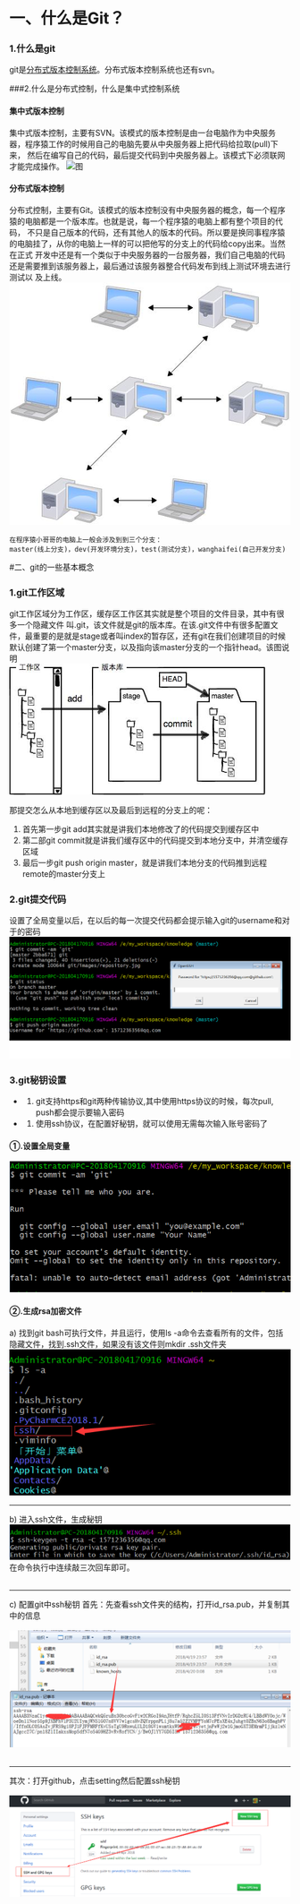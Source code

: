 
# 一、什么是Git？

### 1.什么是git
git是<u>分布式版本控制系统</u>。分布式版本控制系统也还有svn。

###2.什么是分布式控制，什么是集中式控制系统
#### 集中式版本控制
集中式版本控制，主要有SVN。该模式的版本控制是由一台电脑作为中央服务器，程序猿工作的时候用自己的电脑先要从中央服务器上把代码给拉取(pull)下来，
然后在编写自己的代码，最后提交代码到中央服务器上。该模式下必须联网才能完成操作。
![图](/images/svn.jpg)
#### 分布式版本控制
分布式控制，主要有Git。该模式的版本控制没有中央服务器的概念，每一个程序猿的电脑都是一个版本库。也就是说，每一个程序猿的电脑上都有整个项目的代码，
不只是自己版本的代码，还有其他人的版本的代码。所以要是换同事程序猿的电脑挂了，从你的电脑上一样的可以把他写的分支上的代码给copy出来。当然在正式
开发中还是有一个类似于中央服务器的一台服务器，我们自己电脑的代码还是需要推到该服务器上，最后通过该服务器整合代码发布到线上测试环境去进行测试以
及上线。
![图](images/git.jpg)

```
在程序猿小哥哥的电脑上一般会涉及到到三个分支：
master(线上分支)，dev(开发环境分支)，test(测试分支)，wanghaifei(自己开发分支)
```


#二、git的一些基本概念

### 1.git工作区域
   git工作区域分为工作区，缓存区工作区其实就是整个项目的文件目录，其中有很多一个隐藏文件
叫.git，该文件就是git的版本库。在该.git文件中有很多配置文件，最重要的是就是stage或者叫index的暂存区，还有git在我们创建项目的时候默认创建了第一个master分支，以及指向该master分支的一个指针head。该图说明<br>
   ![图](images/repository.jpg)

那提交怎么从本地到缓存区以及最后到远程的分支上的呢：

1. 首先第一步git add其实就是讲我们本地修改了的代码提交到缓存区中
1. 第二部git commit就是讲我们缓存区中的代码提交到本地分支中，并清空缓存区域
1. 最后一步git push origin master，就是讲我们本地分支的代码推到远程remote的master分支上


### 2.git提交代码
设置了全局变量以后，在以后的每一次提交代码都会提示输入git的username和对于的密码
![图](images/git_push.png)

### 3.git秘钥设置
- 1. git支持https和git两种传输协议,其中使用https协议的时候，每次pull, push都会提示要输入密码
- 1. 使用ssh协议，在配置好秘钥，就可以使用无需每次输入账号密码了

#### ①.设置全局变量

![图](images/git_config.png)

#### ②.生成rsa加密文件
 a) 找到git bash可执行文件，并且运行，使用ls -a命令去查看所有的文件，包括隐藏文件，找到.ssh文件，如果没有该文件则mkdir .ssh文件夹
 <br>
 ![图](images/ssh.png)
 <br>
 ***
 b) 进入ssh文件，生成秘钥
 ![图](images/ssh-keygen.png)
 <br>
 在命令执行中连续敲三次回车即可。
 <br> <br>
 ***
 c) 配置git中ssh秘钥
 首先：先查看ssh文件夹的结构，打开id_rsa.pub，并复制其中的信息
 <br> <br>
 ![图](images/ssh-rsa-pub.png)
 <br> <br>
 ***
 其次：打开github，点击setting然后配置ssh秘钥
 <br>
 <br>
 ![图](images/ssh-rsa-add.png)





